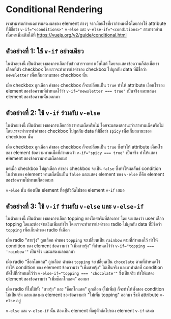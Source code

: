 # Conditional Rendering
เราสามารถกำหนดการแสดงผลของ element ต่างๆ จากเงื่อนไขที่เรากำหนดได้โดยการใช้ attribute ที่มีชื่อว่า `v-if="<conditions>"` `v-else` และ `v-else-if="<conditions>"` สามารถอ่านเนื้อหาเพิ่มเติมได้ที่ https://vuejs.org/v2/guide/conditional.html



## ตัวอย่างที่ 1: ใช้ `v-if` อย่างเดียว
ในตัวอย่างนี้ เป็นตัวอย่างของการเลือกรับข่าวสารจากทางเว็บไซต์ โดยจะแสดงข้อความก็ต่อเมื่อเราเลือกที่ตัว checkbox โดยเราจะทำการนำค่าของ checkbox ไปผูกกับ data ที่มีชื่อว่า `newsletter` เพื่อเก็บสถานะของ checkbox นั้น

เมื่อ checkbox ถูกเลือก ค่าของ checkbox ก็จะเปลี่ยนเป็น `true` ทำให้ attribute เงื่อนไขของ element ของข้อความที่กำหนดไว้ว่า `v-if="newsletter === true"` เป็นจริง และแสดง element ของข้อความนั้นออกมา



## ตัวอย่างที่ 2: ใช้ `v-if` ร่วมกับ `v-else`
ในตัวอย่างนี้ เป็นตัวอย่างของการเลือกว่าเราทานเผ็ดหรือไม่ โดยจะแสดงสถานะว่าเราทานเผ็ดหรือไม่ โดยเราจะทำการนำค่าของ checkbox ไปผูกกับ data ที่มีชื่อว่า `spicy` เพื่อเก็บสถานะของ checkbox นั้น

เมื่อ checkbox ถูกเลือก ค่าของ checkbox ก็จะเปลี่ยนเป็น `true` ซึ่งทำให้ attribute เงื่อนไขของ element ข้อความทานเผ็ดที่กำหนดว่า `v-if="spicy === true"` เป็นจริง ทำให้แสดง element ของข้อความทานเผ็ดออกมา

แต่เมื่อ checkbox ไม่ถูกเลือก ค่าของ checkbox จะเป็น `false` ซึ่งทำให้ผลลัพธ์ condition ในส่วนของ element ทานเผ็ดนั้นเป็น `false` และแสดง element ของ `v-else` ก็คือ element ของข้อความไม่ทานเผ็ดออกมา

`v-else` นั้น ต้องเป็น element ที่อยู่ตัวถัดไปของ element `v-if` เสมอ


## ตัวอย่างที่ 3: ใช้ `v-if` ร่วมกับ `v-else` และ `v-else-if`
ในตัวอย่างนี้ เป็นตัวอย่างของการเลือก topping ของไอศกรีมที่ต้องการ โดยจะแสดงว่า user เลือก topping ใดและต้องจ่ายเงินเพิ่มเท่าไร โดยเราจะทำการนำค่าของ radio ไปผูกกับ data ที่มีชื่อว่า `topping` เพื่อเก็บค่าของ radio ที่เลือก

เมื่อ radio "สายรุ้ง" ถูกเลือก ค่าของ `topping` จะเปลี่ยนเป็น `rainbow` ตามที่กำหนดไว้ ทำให้ condition ของ element ข้อความว่า "เพิ่มสายรุ้ง" ที่กำหนดไว้ว่า `v-if="topping === 'rainbow'"` เป็นจริง และแสดงผลออกมา

เมื่อ radio "ช็อกโกแลต" ถูกเลือก ค่าของ `topping` จะเปลี่ยนเป็น `chocolate` ตามที่กำหนดไว้ ทำให้ condition ของ element ข้อความว่า "เพิ่มสายรุ้ง" ไม่เป็นจริง และมาทำต่อที่ condition ถัดไปที่กำหนดไว้ว่า `v-else-if="topping === 'chocolate'"` ซึ่งเป็นจริง ทำให้แสดง element ของข้อความว่า "เพิ่มช็อกโกแลต" ออกมา

เมื่อ radio ที่ไม่ใช้ทั้ง "สายรุ้ง" และ "ช็อกโกแลต" ถูกเลือก (ไม่เพิ่ม) ก็จะทำให้ทั้งสอง condition ไม่เป็นจริง และแสดงผล element ของข้อความว่า "ไม่เพิ่ม topping" ออกมา ซึ่งมี attribute `v-else` อยู่

`v-else` และ `v-else-if` นั้น ต้องเป็น element ที่อยู่ตัวถัดไปของ element `v-if` เสมอ